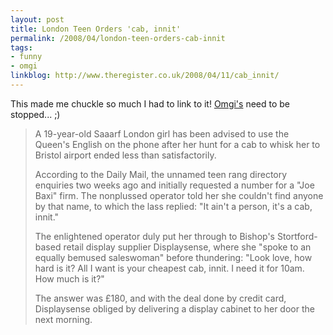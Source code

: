 ```yaml
---
layout: post
title: London Teen Orders 'cab, innit'
permalink: /2008/04/london-teen-orders-cab-innit
tags:
- funny
- omgi
linkblog: http://www.theregister.co.uk/2008/04/11/cab_innit/
---
```


This made me chuckle so much I had to link to it!
[Omgi's](http://www.urbandictionary.com/define.php?term=omgi) need to be stopped... ;)

> A 19-year-old Saaarf London girl has been advised to use the Queen's English on the phone after her hunt
> for a cab to whisk her to Bristol airport ended less than satisfactorily.
>
> According to the Daily Mail, the unnamed teen rang directory enquiries two weeks ago and initially
> requested a number for a "Joe Baxi" firm. The nonplussed operator told her she couldn't find anyone by
> that name, to which the lass replied: "It ain't a person, it's a cab, innit."
>
> The enlightened operator duly put her through to Bishop's Stortford-based retail display supplier
> Displaysense, where she "spoke to an equally bemused saleswoman" before thundering: "Look love, how hard
> is it? All I want is your cheapest cab, innit. I need it for 10am. How much is it?"
>
> The answer was &pound;180, and with the deal done by credit card, Displaysense obliged by delivering a
> display cabinet to her door the next morning.
